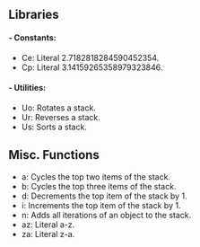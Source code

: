 ## Libraries

#### - Constants:
- Ce: Literal 2.7182818284590452354.
- Cp: Literal 3.14159265358979323846.

#### - Utilities:
- Uo: Rotates a stack.
- Ur: Reverses a stack.
- Us: Sorts a stack.

## Misc. Functions

- a: Cycles the top two items of the stack.
- b: Cycles the top three items of the stack.
- d: Decrements the top item of the stack by 1.
- i: Increments the top item of the stack by 1.
- n: Adds all iterations of an object to the stack.
- az: Literal a-z.
- za: Literal z-a.
